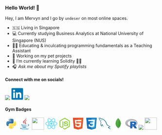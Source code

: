 ### Hello World! 👋

Hey, I am Mervyn and I go by `undeser` on most online spaces.

- 🇸🇬 Living in Singapore 
- 💻 Currently studying Business Analytics at National University of Singapore (NUS)
- 👨‍🏫 Educating & inculcating programming fundamentals as a Teaching Assistant
- 🔭 Working on my pet projects
- 🌱 I’m currently learning Solidity 🤦‍♂
- 🎧 _Ask me about my Spotify playlists_

#### Connect with me on socials!
[<img src = "https://www.nicepng.com/png/full/52-520535_free-files-github-github-icon-png-white.png" width="40">](https://github.com/undeser) [<img src="https://raw.githubusercontent.com/devicons/devicon/master/icons/linkedin/linkedin-original.svg" width="40" height="40">](https://www.linkedin.com/in/mervseah/) [<img src = "https://www.freepnglogos.com/uploads/spotify-logo-png/file-spotify-logo-png-4.png" width = "40">](https://open.spotify.com/user/1163571756?si=f107f55e9b8649b7)

#### Gym Badges
[<img src="https://raw.githubusercontent.com/devicons/devicon/master/icons/python/python-original.svg" width="40" height="40">](https://www.python.org/) [<img src="https://raw.githubusercontent.com/devicons/devicon/master/icons/java/java-original.svg" width="40" height="40">](https://www.java.com/en/) [<img src="https://www.svgrepo.com/download/374088/solidity.svg" width="40" height="40">](https://docs.soliditylang.org/) [<img src="https://raw.githubusercontent.com/devicons/devicon/1119b9f84c0290e0f0b38982099a2bd027a48bf1/icons/react/react-original.svg" width="40" height="40">](https://react.dev/) [<img src="https://raw.githubusercontent.com/devicons/devicon/1119b9f84c0290e0f0b38982099a2bd027a48bf1/icons/nodejs/nodejs-plain.svg" width="40" height="40">](https://nodejs.org/en) [<img src="https://raw.githubusercontent.com/devicons/devicon/1119b9f84c0290e0f0b38982099a2bd027a48bf1/icons/html5/html5-original.svg" width="40" height="40">](https://html.spec.whatwg.org) [<img src="https://raw.githubusercontent.com/devicons/devicon/1119b9f84c0290e0f0b38982099a2bd027a48bf1/icons/css3/css3-original.svg" width="40" height="40">](https://www.w3.org/TR/CSS/#css) [<img src="https://raw.githubusercontent.com/devicons/devicon/master/icons/mysql/mysql-original.svg" width="40" height="40">](https://www.mysql.com/) [<img src="https://raw.githubusercontent.com/devicons/devicon/master/icons/mongodb/mongodb-original.svg" width="40" height="40">](https://www.mongodb.com/) [<img src="https://raw.githubusercontent.com/devicons/devicon/master/icons/r/r-original.svg" width="40" height="40">](https://www.r-project.org/) [<img src = "https://upload.wikimedia.org/wikipedia/commons/thumb/a/af/Adobe_Photoshop_CC_icon.svg/2101px-Adobe_Photoshop_CC_icon.svg.png" width="40">](https://www.adobe.com/products/photoshop.html) [<img src="https://camo.githubusercontent.com/ed44ae57571fe5fdba9c41a72c5bb0d2ed1dd86623c6d485ca248c61291bd6bc/68747470733a2f2f75706c6f61642e77696b696d656469612e6f72672f77696b6970656469612f636f6d6d6f6e732f342f34352f4e6f74696f6e5f6170705f6c6f676f2e706e67" width="40" height="40">](https://www.notion.so/) 





<!--
**undeser/undeser** is a ✨ _special_ ✨ repository because its `README.md` (this file) appears on your GitHub profile.

Here are some ideas to get you started:

- 🔭 I’m currently working on ...
- 🌱 I’m currently learning ...
- 👯 I’m looking to collaborate on ...
- 🤔 I’m looking for help with ...
- 💬 Ask me about ...
- 📫 How to reach me: ...
- 😄 Pronouns: ...
- ⚡ Fun fact: ...
-->
